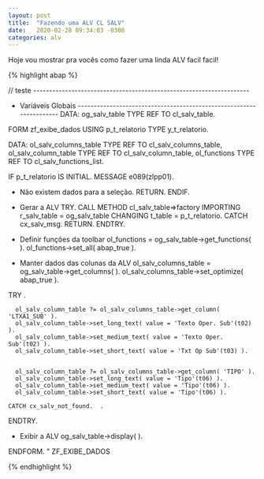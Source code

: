 ```yaml
---
layout: post
title:  "Fazendo uma ALV CL SALV"
date:   2020-02-28 09:34:03 -0300
categories: alv
---
```

Hoje vou mostrar pra vocês como fazer uma linda ALV facil facil!


{% highlight abap %}

// teste
*--------------------------------------------------------------------*
* Variáveis Globais
*--------------------------------------------------------------------*
DATA:
  og_salv_table           TYPE REF TO cl_salv_table.
 
FORM zf_exibe_dados  USING    p_t_relatorio TYPE y_t_relatorio.

  DATA:
    ol_salv_columns_table   TYPE REF TO cl_salv_columns_table,
    ol_salv_column_table    TYPE REF TO cl_salv_column_table,
    ol_functions            TYPE REF TO cl_salv_functions_list.

  IF p_t_relatorio IS INITIAL.
    MESSAGE e089(zlpp01).
*   Não existem dados para a seleção.
    RETURN.
  ENDIF.

*   Gerar a ALV
  TRY.
      CALL METHOD cl_salv_table=>factory
        IMPORTING
          r_salv_table = og_salv_table
        CHANGING
          t_table      = p_t_relatorio.
    CATCH cx_salv_msg.
      RETURN.
  ENDTRY.

* Definir funções da toolbar
  ol_functions = og_salv_table->get_functions( ).
  ol_functions->set_all( abap_true ).

*   Manter dados das colunas da ALV
  ol_salv_columns_table = og_salv_table->get_columns( ).
  ol_salv_columns_table->set_optimize( abap_true ).

  TRY .

      ol_salv_column_table ?= ol_salv_columns_table->get_column( 'LTXA1_SUB' ).
      ol_salv_column_table->set_long_text( value = 'Texto Oper. Sub'(t02) ).
      ol_salv_column_table->set_medium_text( value = 'Texto Oper. Sub'(t02) ).
      ol_salv_column_table->set_short_text( value = 'Txt Op Sub'(t03) ).


      ol_salv_column_table ?= ol_salv_columns_table->get_column( 'TIPO' ).
      ol_salv_column_table->set_long_text( value = 'Tipo'(t06) ).
      ol_salv_column_table->set_medium_text( value = 'Tipo'(t06) ).
      ol_salv_column_table->set_short_text( value = 'Tipo'(t06) ).

    CATCH cx_salv_not_found.  .
  ENDTRY.

*   Exibir a ALV
  og_salv_table->display( ).

ENDFORM.                    " ZF_EXIBE_DADOS


{% endhighlight %}

